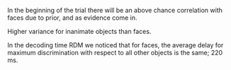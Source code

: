 
In the beginning of the trial there will be an above chance correlation with faces due to prior, and as evidence come in.

Higher variance for inanimate objects than faces.

In the decoding time RDM we noticed that for faces, the average delay for maximum discrimination with respect to all other objects is the same; 220 ms.